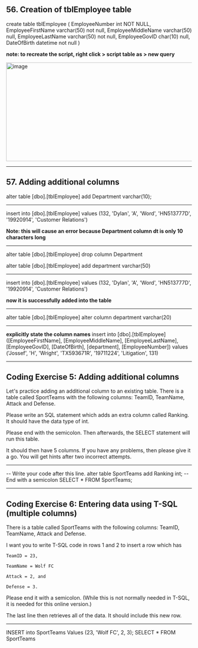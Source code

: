 ## 56. Creation of tblEmployee table
create table tblEmployee
(
EmployeeNumber int NOT NULL,
EmployeeFirstName varchar(50) not null,
EmployeeMiddleName varchar(50) null,
EmployeeLastName varchar(50) not null,
EmployeeGovID char(10) null,
DateOfBirth datetime not null
)

**note: to recreate the script, right click > script table as > new query**

<img width="851" height="268" alt="image" src="https://github.com/user-attachments/assets/99207c2f-5c7e-4e81-9de5-97734ab911a3" />

---
## 57. Adding additional columns

alter table [dbo].[tblEmployee]
add Department varchar(10);

---
insert into [dbo].[tblEmployee]
values (132, 'Dylan', 'A', 'Word', 'HN513777D', '19920914', 'Customer Relations')

**Note: this will cause an error because Department column dt is only 10 characters long**

---
alter table [dbo].[tblEmployee]
drop column Department

alter table [dbo].[tblEmployee]
add department varchar(50)

---
insert into [dbo].[tblEmployee]
values (132, 'Dylan', 'A', 'Word', 'HN513777D', '19920914', 'Customer Relations')

**now it is successfully added into the table**

---
alter table [dbo].[tblEmployee]
alter column department varchar(20)

---
**explicitly state the column names**
insert into [dbo].[tblEmployee]
([EmployeeFirstName], [EmployeeMiddleName], [EmployeeLastName], [EmployeeGovID], [DateOfBirth], [department], [EmployeeNumber])
values ('Jossef', 'H', 'Wright', 'TX593671R', '19711224', 'Litigation', 131)

---
## Coding Exercise 5: Adding additional columns

Let's practice adding an additional column to an existing table. There is a table called SportTeams with the following columns: TeamID, TeamName, Attack and Defense.

Please write an SQL statement which adds an extra column called Ranking. It should have the data type of int.

Please end with the semicolon. Then afterwards, the SELECT statement will run this table.

It should then have 5 columns. If you have any problems, then please give it a go. You will get hints after two incorrect attempts.

---
-- Write your code after this line.
alter table SportTeams
add Ranking int;
-- End with a semicolon
SELECT * FROM SportTeams;

---
## Coding Exercise 6: Entering data using T-SQL (multiple columns)

There is a table called SportTeams with the following columns: TeamID, TeamName, Attack and Defense.

I want you to write T-SQL code in rows 1 and 2 to insert a row which has

    TeamID = 23,

    TeamName = Wolf FC

    Attack = 2, and

    Defense = 3.

Please end it with a semicolon. (While this is not normally needed in T-SQL, it is needed for this online version.)

The last line then retrieves all of the data. It should include this new row.

---
INSERT into SportTeams
Values (23, 'Wolf FC', 2, 3);
SELECT * FROM SportTeams
